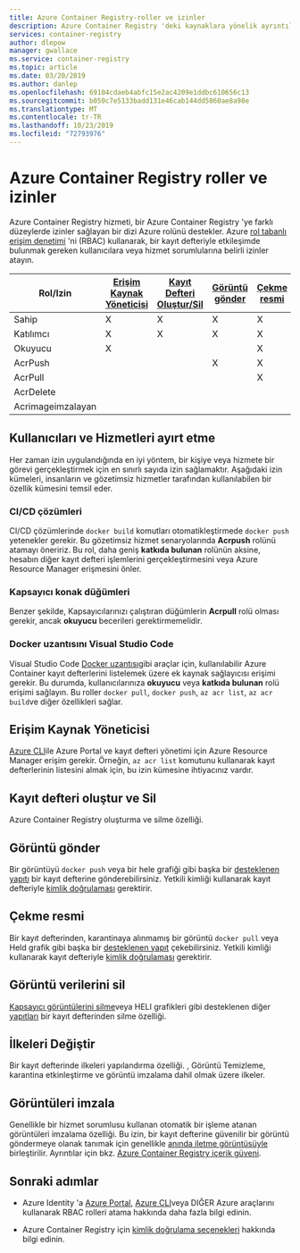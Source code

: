```yaml
---
title: Azure Container Registry-roller ve izinler
description: Azure Container Registry 'deki kaynaklara yönelik ayrıntılı izinler sağlamak için Azure rol tabanlı erişim denetimi (RBAC) ve kimlik ve erişim yönetimi (ıAM) kullanın.
services: container-registry
author: dlepow
manager: gwallace
ms.service: container-registry
ms.topic: article
ms.date: 03/20/2019
ms.author: danlep
ms.openlocfilehash: 69104cdaeb4abfc15e2ac4209e1ddbc610656c13
ms.sourcegitcommit: b050c7e5133badd131e46cab144dd5860ae8a98e
ms.translationtype: MT
ms.contentlocale: tr-TR
ms.lasthandoff: 10/23/2019
ms.locfileid: "72793976"
---
```

# <a name="azure-container-registry-roles-and-permissions"></a>Azure Container Registry roller ve izinler

Azure Container Registry hizmeti, bir Azure Container Registry 'ye farklı düzeylerde izinler sağlayan bir dizi Azure rolünü destekler. Azure [rol tabanlı erişim denetimi](../role-based-access-control/index.yml) 'ni (RBAC) kullanarak, bir kayıt defteriyle etkileşimde bulunmak gereken kullanıcılara veya hizmet sorumlularına belirli izinler atayın.

| Rol/Izin       | [Erişim Kaynak Yöneticisi](#access-resource-manager) | [Kayıt Defteri Oluştur/Sil](#create-and-delete-registry) | [Görüntü gönder](#push-image) | [Çekme resmi](#pull-image) | [Görüntü verilerini sil](#delete-image-data) | [İlkeleri Değiştir](#change-policies) |   [Görüntüleri imzala](#sign-images)  |
| ---------| --------- | --------- | --------- | --------- | --------- | --------- | --------- |
| Sahip | X | X | X | X | X | X |  |  
| Katılımcı | X | X | X |  X | X | X |  |  
| Okuyucu | X |  |  | X |  |  |  |
| AcrPush |  |  | X | X | |  |  |  
| AcrPull |  |  |  | X |  |  |  |  
| AcrDelete |  |  |  |  | X |  |  |
| Acrimageimzalayan |  |  |  |  |  |  | X |

## <a name="differentiate-users-and-services"></a>Kullanıcıları ve Hizmetleri ayırt etme

Her zaman izin uygulandığında en iyi yöntem, bir kişiye veya hizmete bir görevi gerçekleştirmek için en sınırlı sayıda izin sağlamaktır. Aşağıdaki izin kümeleri, insanların ve gözetimsiz hizmetler tarafından kullanılabilen bir özellik kümesini temsil eder.

### <a name="cicd-solutions"></a>CI/CD çözümleri

CI/CD çözümlerinde `docker build` komutları otomatikleştirmede `docker push` yetenekler gerekir. Bu gözetimsiz hizmet senaryolarında **Acrpush** rolünü atamayı öneririz. Bu rol, daha geniş **katkıda bulunan** rolünün aksine, hesabın diğer kayıt defteri işlemlerini gerçekleştirmesini veya Azure Resource Manager erişmesini önler.

### <a name="container-host-nodes"></a>Kapsayıcı konak düğümleri

Benzer şekilde, Kapsayıcılarınızı çalıştıran düğümlerin **Acrpull** rolü olması gerekir, ancak **okuyucu** becerileri gerektirmemelidir.

### <a name="visual-studio-code-docker-extension"></a>Docker uzantısını Visual Studio Code

Visual Studio Code [Docker uzantısı](https://code.visualstudio.com/docs/azure/docker)gibi araçlar için, kullanılabilir Azure Container kayıt defterlerini listelemek üzere ek kaynak sağlayıcısı erişimi gerekir. Bu durumda, kullanıcılarınıza **okuyucu** veya **katkıda bulunan** rolü erişimi sağlayın. Bu roller `docker pull`, `docker push`, `az acr list`, `az acr build`ve diğer özellikleri sağlar. 

## <a name="access-resource-manager"></a>Erişim Kaynak Yöneticisi

[Azure CLI](/cli/azure/)ile Azure Portal ve kayıt defteri yönetimi için Azure Resource Manager erişim gerekir. Örneğin, `az acr list` komutunu kullanarak kayıt defterlerinin listesini almak için, bu izin kümesine ihtiyacınız vardır. 

## <a name="create-and-delete-registry"></a>Kayıt defteri oluştur ve Sil

Azure Container Registry oluşturma ve silme özelliği.

## <a name="push-image"></a>Görüntü gönder

Bir görüntüyü `docker push` veya bir hele grafiği gibi başka bir [desteklenen yapıtı](container-registry-image-formats.md) bir kayıt defterine gönderebilirsiniz. Yetkili kimliği kullanarak kayıt defteriyle [kimlik doğrulaması](container-registry-authentication.md) gerektirir. 

## <a name="pull-image"></a>Çekme resmi

Bir kayıt defterinden, karantinaya alınmamış bir görüntü `docker pull` veya Held grafik gibi başka bir [desteklenen yapıt](container-registry-image-formats.md) çekebilirsiniz. Yetkili kimliği kullanarak kayıt defteriyle [kimlik doğrulaması](container-registry-authentication.md) gerektirir.

## <a name="delete-image-data"></a>Görüntü verilerini sil

[Kapsayıcı görüntülerini silme](container-registry-delete.md)veya HELI grafikleri gibi desteklenen diğer [yapıtları](container-registry-image-formats.md) bir kayıt defterinden silme özelliği.

## <a name="change-policies"></a>İlkeleri Değiştir

Bir kayıt defterinde ilkeleri yapılandırma özelliği. , Görüntü Temizleme, karantina etkinleştirme ve görüntü imzalama dahil olmak üzere ilkeler.

## <a name="sign-images"></a>Görüntüleri imzala

Genellikle bir hizmet sorumlusu kullanan otomatik bir işleme atanan görüntüleri imzalama özelliği. Bu izin, bir kayıt defterine güvenilir bir görüntü göndermeye olanak tanımak için genellikle [anında iletme görüntüsüyle](#push-image) birleştirilir. Ayrıntılar için bkz. [Azure Container Registry içerik güveni](container-registry-content-trust.md).

## <a name="next-steps"></a>Sonraki adımlar

* Azure Identity 'a [Azure Portal](../role-based-access-control/role-assignments-portal.md), [Azure CLI](../role-based-access-control/role-assignments-cli.md)veya DIĞER Azure araçlarını kullanarak RBAC rolleri atama hakkında daha fazla bilgi edinin.

* Azure Container Registry için [kimlik doğrulama seçenekleri](container-registry-authentication.md) hakkında bilgi edinin.
